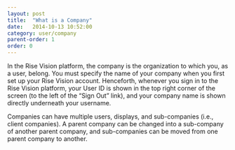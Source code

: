 ```yaml
---
layout: post
title:  "What is a Company"
date:   2014-10-13 10:52:00
category: user/company
parent-order: 1
order: 0
---
```


In the Rise Vision platform, the company is the organization to which you, as a user, belong.  You must specify the name of your company when you first set up your Rise Vision account.  Henceforth, whenever you sign in to the Rise Vision platform, your User ID is shown in the top right corner of the screen (to the left of the “Sign Out” link), and your company name is shown directly underneath your username.
 
Companies can have multiple users, displays, and sub-companies (i.e., client companies).  A parent company can be changed into a sub-company of another parent company, and sub-companies can be moved from one parent company to another.

